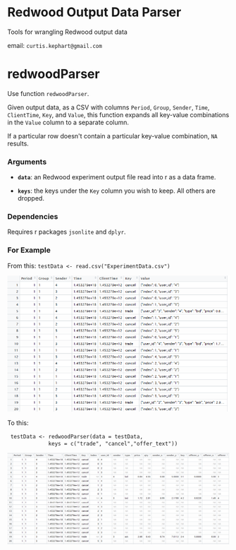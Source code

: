 # Redwood Output Data Parser
Tools for wrangling Redwood output data

email: `curtis.kephart@gmail.com`

# redwoodParser

Use function `redwoodParser`. 

Given output data, as a CSV with columns `Period`,	`Group`,	`Sender`,	`Time`,	`ClientTime`, `Key`, and `Value`,
this function expands all key-value combinations in the `Value` column to a separate column. 

If a particular row doesn't contain a particular key-value combination, `NA` results. 


### Arguments

- **`data`**: an Redwood experiment output file read into r as a data frame.

- **`keys`**: the keys under the `Key` column you wish to keep. All others are dropped. 


### Dependencies 

Requires  r packages `jsonlite` and `dplyr`.

### For Example

From this: `testData <- read.csv("ExperimentData.csv")`

![](figs/ExStart.png)


To this: 

```{r}
 testData <- redwoodParser(data = testData,
             keys = c("trade", "cancel","offer_text"))
```
![](figs/ExResult.png)
